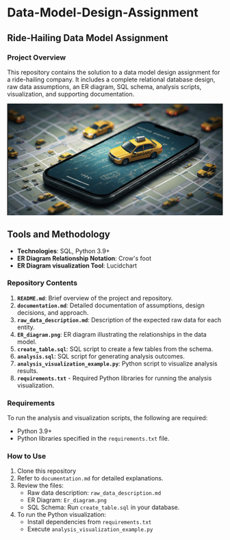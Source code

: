 # Data-Model-Design-Assignment

## Ride-Hailing Data Model Assignment

### Project Overview
This repository contains the solution to a data model design assignment for a ride-hailing company.
It includes a complete relational database design, raw data assumptions, an ER diagram, SQL schema, analysis scripts, visualization, and supporting documentation.

![alt text](assets/image.png)

## Tools and Methodology

- **Technologies**: SQL, Python 3.9+
- **ER Diagram Relationship Notation**: Crow's foot
- **ER Diagram visualization Tool**: Lucidchart


### Repository Contents
1. **`README.md`**: Brief overview of the project and repository.
2. **`documentation.md`**: Detailed documentation of assumptions, design decisions, and approach.
3. **`raw_data_description.md`**: Description of the expected raw data for each entity.
4. **`ER_diagram.png`**: ER diagram illustrating the relationships in the data model.
5. **`create_table.sql`**: SQL script to create a few tables from the schema.
6. **`analysis.sql`**: SQL script for generating analysis outcomes.
7. **`analysis_visualization_example.py`**: Python script to visualize analysis results.
8. **`requirements.txt`** - Required Python libraries for running the analysis visualization.

### Requirements
To run the analysis and visualization scripts, the following are required:
- Python 3.9+
- Python libraries specified in the `requirements.txt` file.

### How to Use
1. Clone this repository
2. Refer to `documentation.md` for detailed explanations.
3. Review the files:
   - Raw data description: `raw_data_description.md`
   - ER Diagram: `Er_diagram.png`
   - SQL Schema: Run `create_table.sql` in your database.
4. To run the Python visualization:
   - Install dependencies from `requirements.txt`
   - Execute `analysis_visualization_example.py`